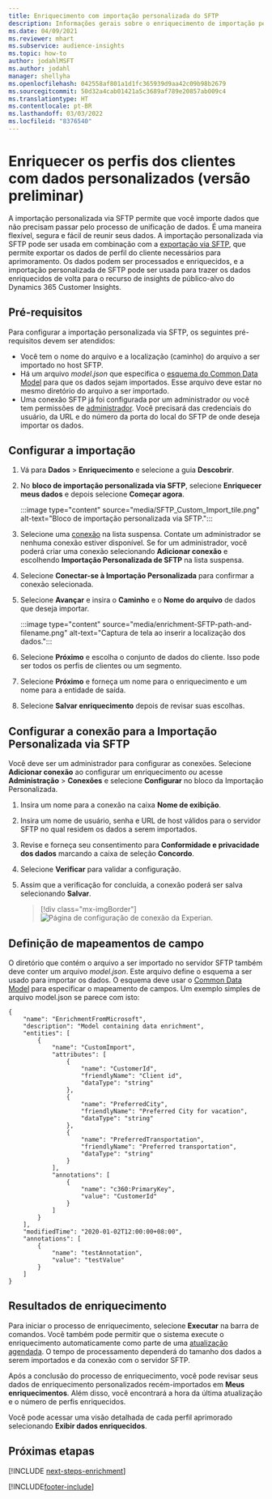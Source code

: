 ```yaml
---
title: Enriquecimento com importação personalizada do SFTP
description: Informações gerais sobre o enriquecimento de importação personalizada do SFTP.
ms.date: 04/09/2021
ms.reviewer: mhart
ms.subservice: audience-insights
ms.topic: how-to
author: jodahlMSFT
ms.author: jodahl
manager: shellyha
ms.openlocfilehash: 042558af801a1d1fc365939d9aa42c09b98b2679
ms.sourcegitcommit: 50d32a4cab01421a5c3689af789e20857ab009c4
ms.translationtype: HT
ms.contentlocale: pt-BR
ms.lasthandoff: 03/03/2022
ms.locfileid: "8376540"
---
```

# <a name="enrich-customer-profiles-with-custom-data-preview"></a>Enriquecer os perfis dos clientes com dados personalizados (versão preliminar)

A importação personalizada via SFTP permite que você importe dados que não precisam passar pelo processo de unificação de dados. É uma maneira flexível, segura e fácil de reunir seus dados. A importação personalizada via SFTP pode ser usada em combinação com a [exportação via SFTP](export-sftp.md), que permite exportar os dados de perfil do cliente necessários para aprimoramento. Os dados podem ser processados e enriquecidos, e a importação personalizada de SFTP pode ser usada para trazer os dados enriquecidos de volta para o recurso de insights de público-alvo do Dynamics 365 Customer Insights.

## <a name="prerequisites"></a>Pré-requisitos

Para configurar a importação personalizada via SFTP, os seguintes pré-requisitos devem ser atendidos:

- Você tem o nome do arquivo e a localização (caminho) do arquivo a ser importado no host SFTP.
- Há um arquivo *model.json* que especifica o [esquema do Common Data Model](/common-data-model/) para que os dados sejam importados. Esse arquivo deve estar no mesmo diretório do arquivo a ser importado.
- Uma conexão SFTP já foi configurada por um administrador *ou* você tem permissões de [administrador](permissions.md#admin). Você precisará das credenciais do usuário, da URL e do número da porta do local do SFTP de onde deseja importar os dados.


## <a name="configure-the-import"></a>Configurar a importação

1. Vá para **Dados** > **Enriquecimento** e selecione a guia **Descobrir**.

1. No **bloco de importação personalizada via SFTP**, selecione **Enriquecer meus dados** e depois selecione **Começar agora**.

   :::image type="content" source="media/SFTP_Custom_Import_tile.png" alt-text="Bloco de importação personalizada via SFTP.":::

1. Selecione uma [conexão](connections.md) na lista suspensa. Contate um administrador se nenhuma conexão estiver disponível. Se for um administrador, você poderá criar uma conexão selecionando **Adicionar conexão** e escolhendo **Importação Personalizada de SFTP** na lista suspensa.

1. Selecione **Conectar-se à Importação Personalizada** para confirmar a conexão selecionada.

1.  Selecione **Avançar** e insira o **Caminho** e o **Nome do arquivo** de dados que deseja importar.

    :::image type="content" source="media/enrichment-SFTP-path-and-filename.png" alt-text="Captura de tela ao inserir a localização dos dados.":::

1. Selecione **Próximo** e escolha o conjunto de dados do cliente. Isso pode ser todos os perfis de clientes ou um segmento.

1. Selecione **Próximo** e forneça um nome para o enriquecimento e um nome para a entidade de saída. 

1. Selecione **Salvar enriquecimento** depois de revisar suas escolhas.

## <a name="configure-the-connection-for-sftp-custom-import"></a>Configurar a conexão para a Importação Personalizada via SFTP 

Você deve ser um administrador para configurar as conexões. Selecione **Adicionar conexão** ao configurar um enriquecimento *ou* acesse **Administração** > **Conexões** e selecione **Configurar** no bloco da Importação Personalizada.

1. Insira um nome para a conexão na caixa **Nome de exibição**.

1. Insira um nome de usuário, senha e URL de host válidos para o servidor SFTP no qual residem os dados a serem importados.

1. Revise e forneça seu consentimento para **Conformidade e privacidade dos dados** marcando a caixa de seleção **Concordo**.

1. Selecione **Verificar** para validar a configuração.

1. Assim que a verificação for concluída, a conexão poderá ser salva selecionando **Salvar**.

   > [!div class="mx-imgBorder"]
   > ![Página de configuração de conexão da Experian.](media/enrichment-SFTP-connection.png "Página de configuração de conexão da Experian")


## <a name="defining-field-mappings"></a>Definição de mapeamentos de campo 

O diretório que contém o arquivo a ser importado no servidor SFTP também deve conter um arquivo *model.json*. Este arquivo define o esquema a ser usado para importar os dados. O esquema deve usar o [Common Data Model](/common-data-model/) para especificar o mapeamento de campos. Um exemplo simples de arquivo model.json se parece com isto:

```
{
    "name": "EnrichmentFromMicrosoft",
    "description": "Model containing data enrichment",
    "entities": [
        {
            "name": "CustomImport",
            "attributes": [
                {
                    "name": "CustomerId",
                    "friendlyName": "Client id",
                    "dataType": "string"
                },
                {
                    "name": "PreferredCity",
                    "friendlyName": "Preferred City for vacation",
                    "dataType": "string"
                },
                {
                    "name": "PreferredTransportation",
                    "friendlyName": "Preferred transportation",
                    "dataType": "string"
                }
            ],
            "annotations": [
                {
                    "name": "c360:PrimaryKey",
                    "value": "CustomerId"
                }
            ]
        }
    ],
    "modifiedTime": "2020-01-02T12:00:00+08:00",
    "annotations": [
        {
            "name": "testAnnotation",
            "value": "testValue"
        }
    ]
}
```

## <a name="enrichment-results"></a>Resultados de enriquecimento

Para iniciar o processo de enriquecimento, selecione **Executar** na barra de comandos. Você também pode permitir que o sistema execute o enriquecimento automaticamente como parte de uma [atualização agendada](system.md#schedule-tab). O tempo de processamento dependerá do tamanho dos dados a serem importados e da conexão com o servidor SFTP.

Após a conclusão do processo de enriquecimento, você pode revisar seus dados de enriquecimento personalizados recém-importados em **Meus enriquecimentos**. Além disso, você encontrará a hora da última atualização e o número de perfis enriquecidos.

Você pode acessar uma visão detalhada de cada perfil aprimorado selecionando **Exibir dados enriquecidos**.

## <a name="next-steps"></a>Próximas etapas

[!INCLUDE [next-steps-enrichment](../includes/next-steps-enrichment.md)]

[!INCLUDE[footer-include](../includes/footer-banner.md)]
